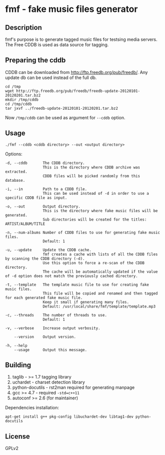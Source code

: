 fmf - fake music files generator
================================

Description
-----------
fmf's purpose is to generate tagged music files for testsing media servers.
The Free CDDB is used as data source for tagging.

Preparing the cddb
------------------
CDDB can be downloaded from http://ftp.freedb.org/pub/freedb/. Any update db can be used instead of the full db.

    cd /tmp
    wget http://ftp.freedb.org/pub/freedb/freedb-update-20120101-20120201.tar.bz2
    mkdir /tmp/cddb
    cd /tmp/cddb
    tar jxvf ../freedb-update-20120101-20120201.tar.bz2

Now `/tmp/cddb` can be used as argument for `--cddb` option.

Usage
-----
    ./fmf --cddb <cddb directory> --out <output directory>

Options:

    -d, --cddb       The CDDB directory.
                     This is the directory where CDDB archive was extracted.
                     CDDB files will be picked randomly from this database.
    
    -i, --in         Path to a CDDB file.
                     This can be used instead of -d in order to use a specific CDDB file as input.
    
    -o, --out        Output directory.
                     This is the directory where fake music files will be generated.
                     Sub directories will be created for the titles: ARTIST/ALBUM/TITLE
    
    -n, --num-albums Number of CDDB files to use for generating fake music files.
                     Default: 1
    
    -u, --update     Update the CDDB cache.
                     fmf creates a cache with lists of all the CDDB files by scanning the CDDB directory (-d).
                     Use this option to force a re-scan of the CDDB directory.
                     The cache will be automatically updated if the value of -d option does not match the previously cached directory.
    
    -t, --template   The template music file to use for creating fake music files.
                     This file will be copied and renamed and then tagged for each generated fake music file.
                     Keep it small if generating many files.
                     Default: /usr/local/share/fmf/template/template.mp3
    
    -c, --threads    The number of threads to use.
                     Default: 1
    
    -v, --verbose    Increase output verbosity.
    
        --version    Output version.
    
    -h, --help
    	--usage      Output this message.

Building
--------

1. taglib - >= 1.7 tagging library
2. uchardet - charset detection library
3. python-docutils - rst2man required for generating manpage
4. gcc >= 4.7 - required `-std=c++11`
5. autoconf >= 2.6 (for maintainer)

Dependencies installation:

    apt-get install g++ pkg-config libuchardet-dev libtag1-dev python-docutils

License
-------
GPLv2
